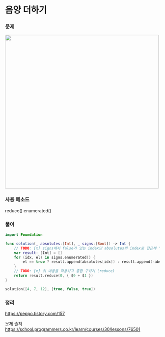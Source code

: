 #  음양 더하기

### 문제
<img src="https://user-images.githubusercontent.com/64088377/196824108-3c2a3ee2-83a0-4078-b822-cdda15a87623.png" width="500" >

### 사용 메소드 <br>
reduce()
enumerated()

### 풀이 <br>
```swift 
import Foundation

func solution(_ absolutes:[Int], _ signs:[Bool]) -> Int {
    // TODO: [x] signs에서 false가 있는 index만 absolutes의 index로 접근해 ' - ' 로 바꾸기
    var result: [Int] = []
    for (idx, el) in signs.enumerated() {
        el == true ? result.append(absolutes[idx]) : result.append(-absolutes[idx])
    }
    // TODO: [x] 위 내용을 적용하고 총합 구하기 (reduce)
    return result.reduce(0, { $0 + $1 })
}

solution([4, 7, 12], [true, false, true])

```

### 정리 <br>
https://peppo.tistory.com/157

문제 출처 <br>
https://school.programmers.co.kr/learn/courses/30/lessons/76501
